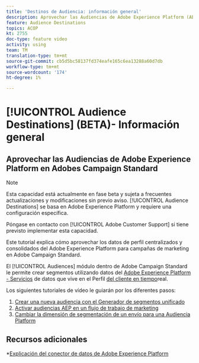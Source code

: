 ```yaml
---
title: 'Destinos de Audiencia: información general'
description: Aprovechar las Audiencias de Adobe Experience Platform (AEP) en el Adobe Campaign Standard (ACS)
feature: Audience Destinations
topics: ACOP
kt: 2755
doc-type: feature video
activity: using
team: TM
translation-type: tm+mt
source-git-commit: cb5d5bc58137fd374eafe165c6ea13288a60d7db
workflow-type: tm+mt
source-wordcount: '174'
ht-degree: 1%

---
```



# [!UICONTROL Audience Destinations] (BETA)- Información general

## Aprovechar las Audiencias de Adobe Experience Platform en Adobes Campaign Standard

>[!NOTE]
>
>Esta capacidad está actualmente en fase beta y sujeta a frecuentes actualizaciones y modificaciones sin previo aviso. [!UICONTROL Audience Destinations] se basa en Adobe Experience Platform y requiere una configuración específica.
>
>Póngase en contacto con [!UICONTROL Adobe Customer Support] si tiene previsto implementar esta capacidad.


Este tutorial explica cómo aprovechar los datos de perfil centralizados y consolidados del Adobe Experience Platform para campañas de marketing en Adobe Campaign Standard.

El [!UICONTROL Audiences] módulo dentro de Adobe Campaign Standard le permite crear segmentos utilizando datos del [Adobe Experience Platform - Servicios](https://www.adobe.io/apis/experienceplatform/home/services.html) de datos que vive en el Perfil [del cliente en tiempo](https://docs.adobe.com/content/help/en/platform-learn/tutorials/profiles/understanding-the-real-time-customer-profile.html)real.

Los siguientes tutoriales de vídeo le guiarán por los diferentes pasos:

1. [Crear una nueva audiencia con el Generador de segmentos unificado](/help/profiles-and-audiences/audience-destinations/creating-audiences-using-segment-builder.md)
2. [Activar audiencias AEP en un flujo de trabajo de marketing](/help/profiles-and-audiences/audience-destinations/activating-aep-audiences.md)
3. [Cambiar la dimensión de segmentación de un envío para una Audiencia Platform](/help/profiles-and-audiences/audience-destinations/changing-targeting-dimension.md)

## Recursos adicionales

*[Explicación del conector de datos de Adobe Experience Platform](/help/administrating/adobe-experience-platform-data-connector/understanding-the-adobe-experience-platform-data-connector.md)

